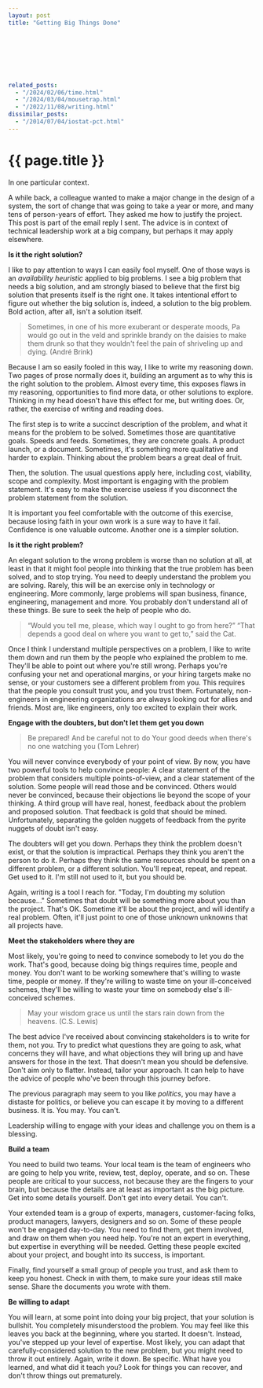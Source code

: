 ```yaml
---
layout: post
title: "Getting Big Things Done"








related_posts:
  - "/2024/02/06/time.html"
  - "/2024/03/04/mousetrap.html"
  - "/2022/11/08/writing.html"
dissimilar_posts:
  - "/2014/07/04/iostat-pct.html"
---
```

{{ page.title }}
================

<p class="meta">In one particular context.</p>

A while back, a colleague wanted to make a major change in the design of a system, the sort of change that was going to take a year or more, and many tens of person-years of effort. They asked me how to justify the project. This post is part of the email reply I sent. The advice is in context of technical leadership work at a big company, but perhaps it may apply elsewhere.

**Is it the right solution?**

I like to pay attention to ways I can easily fool myself. One of those ways is an *availability heuristic* applied to big problems. I see a big problem that needs a big solution, and am strongly biased to believe that the first big solution that presents itself is the right one. It takes intentional effort to figure out whether the big solution is, indeed, a solution to the big problem. Bold action, after all, isn't a solution itself.

> Sometimes, in one of his more exuberant or desperate moods, Pa would go out in the veld and sprinkle brandy on the daisies to make them drunk so that they wouldn't feel the pain of shriveling up and dying. (André Brink)

Because I am so easily fooled in this way, I like to write my reasoning down. Two pages of prose normally does it, building an argument as to why this is the right solution to the problem. Almost every time, this exposes flaws in my reasoning, opportunities to find more data, or other solutions to explore. Thinking in my head doesn't have this effect for me, but writing does. Or, rather, the exercise of writing and reading does.

The first step is to write a succinct description of the problem, and what it means for the problem to be solved. Sometimes those are quantitative goals. Speeds and feeds. Sometimes, they are concrete goals. A product launch, or a document. Sometimes, it's something more qualitative and harder to explain. Thinking about the problem bears a great deal of fruit.

Then, the solution. The usual questions apply here, including cost, viability, scope and complexity. Most important is engaging with the problem statement. It's easy to make the exercise useless if you disconnect the problem statement from the solution.

It is important you feel comfortable with the outcome of this exercise, because losing faith in your own work is a sure way to have it fail. Confidence is one valuable outcome. Another one is a simpler solution.

**Is it the right problem?**

An elegant solution to the wrong problem is worse than no solution at all, at least in that it might fool people into thinking that the true problem has been solved, and to stop trying. You need to deeply understand the problem you are solving. Rarely, this will be an exercise only in technology or engineering. More commonly, large problems will span business, finance, engineering, management and more. You probably don't understand all of these things. Be sure to seek the help of people who do. 

> “Would you tell me, please, which way I ought to go from here?”
> “That depends a good deal on where you want to get to,” said the Cat.

Once I think I understand multiple perspectives on a problem, I like to write them down and run them by the people who explained the problem to me. They'll be able to point out where you're still wrong. Perhaps you're confusing your net and operational margins, or your hiring targets make no sense, or your customers see a different problem from you. This requires that the people you consult trust you, and you trust them. Fortunately, non-engineers in engineering organizations are always looking out for allies and friends. Most are, like engineers, only too excited to explain their work. 

**Engage with the doubters, but don't let them get you down**

> Be prepared! And be careful not to do
> Your good deeds when there's no one watching you (Tom Lehrer)

You will never convince everybody of your point of view. By now, you have two powerful tools to help convince people: A clear statement of the problem that considers multiple points-of-view, and a clear statement of the solution. Some people will read those and be convinced. Others would never be convinced, because their objections lie beyond the scope of your thinking. A third group will have real, honest, feedback about the problem and proposed solution. That feedback is gold that should be mined. Unfortunately, separating the golden nuggets of feedback from the pyrite nuggets of doubt isn't easy.

The doubters will get you down. Perhaps they think the problem doesn't exist, or that the solution is impractical. Perhaps they think you aren't the person to do it. Perhaps they think the same resources should be spent on a different problem, or a different solution. You'll repeat, repeat, and repeat. Get used to it. I'm still not used to it, but you should be.

Again, writing is a tool I reach for. "Today, I'm doubting my solution because..." Sometimes that doubt will be something more about you than the project. That's OK. Sometime it'll be about the project, and will identify a real problem. Often, it'll just point to one of those unknown unknowns that all projects have.

**Meet the stakeholders where they are**

Most likely, you're going to need to convince somebody to let you do the work. That's good, because doing big things requires time, people and money. You don't want to be working somewhere that's willing to waste time, people or money. If they're willing to waste time on your ill-conceived schemes, they'll be willing to waste your time on somebody else's ill-conceived schemes.

> May your wisdom grace us until the stars rain down from the heavens. (C.S. Lewis)

The best advice I've received about convincing stakeholders is to write for them, not you. Try to predict what questions they are going to ask, what concerns they will have, and what objections they will bring up and have answers for those in the text. That doesn't mean you should be defensive. Don't aim only to flatter. Instead, tailor your approach. It can help to have the advice of people who've been through this journey before.

The previous paragraph may seem to you like *politics*, you may have a distaste for politics, or believe you can escape it by moving to a different business. It is. You may. You can't.

Leadership willing to engage with your ideas and challenge you on them is a blessing.

**Build a team**

You need to build two teams. Your local team is the team of engineers who are going to help you write, review, test, deploy, operate, and so on. These people are critical to your success, not because they are the fingers to your brain, but because the details are at least as important as the big picture. Get into some details yourself. Don't get into every detail. You can't. 

Your extended team is a group of experts, managers, customer-facing folks, product managers, lawyers, designers and so on. Some of these people won't be engaged day-to-day. You need to find them, get them involved, and draw on them when you need help. You're not an expert in everything, but expertise in everything will be needed. Getting these people excited about your project, and bought into its success, is important.

Finally, find yourself a small group of people you trust, and ask them to keep you honest. Check in with them, to make sure your ideas still make sense. Share the documents you wrote with them.

**Be willing to adapt**

You will learn, at some point into doing your big project, that your solution is bullshit. You completely misunderstood the problem. You may feel like this leaves you back at the beginning, where you started. It doesn't. Instead, you've stepped up your level of expertise. Most likely, you can adapt that carefully-considered solution to the new problem, but you might need to throw it out entirely. Again, write it down. Be specific. What have you learned, and what did it teach you? Look for things you can recover, and don't throw things out prematurely.